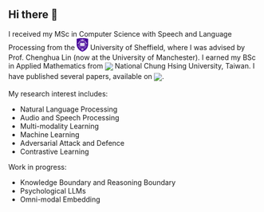 ## Hi there 👋

I received my MSc in Computer Science with Speech and Language Processing from the <sub><a href="https://sheffield.ac.uk"><img class="png" src="https://github.com/penguinwang96825/penguinwang96825.github.io/blob/main/images/UoS_logo.png" width="23pt" ></a></sub> University of Sheffield, where I was advised by Prof. Chenghua Lin (now at the University of Manchester). I earned my BSc in Applied Mathematics from <sub><a href="https://www.nchu.edu.tw"><img class="png" src="https://github.com/penguinwang96825/penguinwang96825.github.io/blob/main/images/NCHU_logo.png" width="23pt" ></a></sub> National Chung Hsing University, Taiwan. I have published several papers, available on <sub><a href='https://scholar.google.com/citations?user=EPrTek0AAAAJ'><img src="https://img.shields.io/badge/Citations-green?style=social&logo=Google%20Scholar&labelColor=f6f6f6&color=9cf"></a></sub>.


My research interest includes: 
- Natural Language Processing
- Audio and Speech Processing
- Multi-modality Learning
- Machine Learning
- Adversarial Attack and Defence
- Contrastive Learning

Work in progress:
- Knowledge Boundary and Reasoning Boundary
- Psychological LLMs
- Omni-modal Embedding
